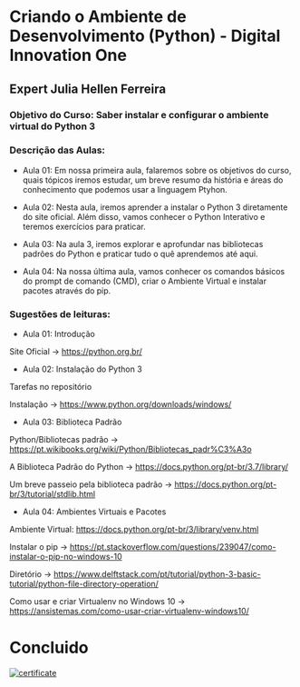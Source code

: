 # Criando o Ambiente de Desenvolvimento (Python) - Digital Innovation One

## Expert Julia Hellen Ferreira

### Objetivo do Curso: Saber instalar e configurar o ambiente virtual do Python 3

### Descrição das Aulas:

- Aula 01: Em nossa primeira aula, falaremos sobre os objetivos do curso, quais tópicos iremos estudar, um breve resumo da história e áreas do conhecimento que podemos usar a linguagem Ptyhon.

- Aula 02: Nesta aula, iremos aprender a instalar o Python 3 diretamente do site oficial. Além disso, vamos conhecer o Python Interativo e teremos exercícios para praticar.

- Aula 03: Na aula 3, iremos explorar e aprofundar nas bibliotecas padrões do Python e praticar tudo o quê aprendemos até aqui. 

- Aula 04: Na nossa última aula, vamos conhecer os comandos básicos do prompt de comando (CMD), criar o Ambiente Virtual e instalar pacotes através do pip. 

### Sugestões de leituras:

- Aula 01:  Introdução 

 Site Oficial -> https://python.org.br/

- Aula 02: Instalação do Python 3

Tarefas no repositório

Instalação -> https://www.python.org/downloads/windows/

- Aula 03: Biblioteca Padrão

Python/Bibliotecas padrão -> https://pt.wikibooks.org/wiki/Python/Bibliotecas_padr%C3%A3o

A Biblioteca Padrão do Python -> https://docs.python.org/pt-br/3.7/library/

Um breve passeio pela biblioteca padrão -> https://docs.python.org/pt-br/3/tutorial/stdlib.html

- Aula 04: Ambientes Virtuais e Pacotes

Ambiente Virtual: https://docs.python.org/pt-br/3/library/venv.html

Instalar o pip -> https://pt.stackoverflow.com/questions/239047/como-instalar-o-pip-no-windows-10

Diretório -> https://www.delftstack.com/pt/tutorial/python-3-basic-tutorial/python-file-directory-operation/

Como usar e criar Virtualenv no Windows 10 -> https://ansistemas.com/como-usar-criar-virtualenv-windows10/


# Concluido
[![certificate](https://hermes.digitalinnovation.one/certificates/cover/DF054B61.jpg)](https://www.dio.me/certificate/DF054B61)

